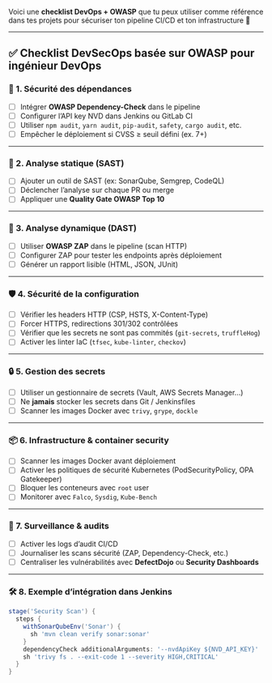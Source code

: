 Voici une **checklist DevOps + OWASP** que tu peux utiliser comme référence dans tes projets pour sécuriser ton pipeline CI/CD et ton infrastructure 🎯

---

## ✅ **Checklist DevSecOps basée sur OWASP pour ingénieur DevOps**

### 🔐 1. **Sécurité des dépendances**
- [ ] Intégrer **OWASP Dependency-Check** dans le pipeline
- [ ] Configurer l’API key NVD dans Jenkins ou GitLab CI
- [ ] Utiliser `npm audit`, `yarn audit`, `pip-audit`, `safety`, `cargo audit`, etc.
- [ ] Empêcher le déploiement si CVSS ≥ seuil défini (ex. 7+)

---

### 🧪 2. **Analyse statique (SAST)**
- [ ] Ajouter un outil de SAST (ex: SonarQube, Semgrep, CodeQL)
- [ ] Déclencher l’analyse sur chaque PR ou merge
- [ ] Appliquer une **Quality Gate OWASP Top 10**

---

### 🧱 3. **Analyse dynamique (DAST)**
- [ ] Utiliser **OWASP ZAP** dans le pipeline (scan HTTP)
- [ ] Configurer ZAP pour tester les endpoints après déploiement
- [ ] Générer un rapport lisible (HTML, JSON, JUnit)

---

### 🛡️ 4. **Sécurité de la configuration**
- [ ] Vérifier les headers HTTP (CSP, HSTS, X-Content-Type)
- [ ] Forcer HTTPS, redirections 301/302 contrôlées
- [ ] Vérifier que les secrets ne sont pas commités (`git-secrets`, `truffleHog`)
- [ ] Activer les linter IaC (`tfsec`, `kube-linter`, `checkov`)

---

### 🔒 5. **Gestion des secrets**
- [ ] Utiliser un gestionnaire de secrets (Vault, AWS Secrets Manager…)
- [ ] Ne **jamais** stocker les secrets dans Git / Jenkinsfiles
- [ ] Scanner les images Docker avec `trivy`, `grype`, `dockle`

---

### 📦 6. **Infrastructure & container security**
- [ ] Scanner les images Docker avant déploiement
- [ ] Activer les politiques de sécurité Kubernetes (PodSecurityPolicy, OPA Gatekeeper)
- [ ] Bloquer les conteneurs avec `root` user
- [ ] Monitorer avec `Falco`, `Sysdig`, `Kube-Bench`

---

### 👀 7. **Surveillance & audits**
- [ ] Activer les logs d’audit CI/CD
- [ ] Journaliser les scans sécurité (ZAP, Dependency-Check, etc.)
- [ ] Centraliser les vulnérabilités avec **DefectDojo** ou **Security Dashboards**

---

### 🛠️ 8. **Exemple d’intégration dans Jenkins**
```groovy
stage('Security Scan') {
  steps {
    withSonarQubeEnv('Sonar') {
      sh 'mvn clean verify sonar:sonar'
    }
    dependencyCheck additionalArguments: '--nvdApiKey ${NVD_API_KEY}'
    sh 'trivy fs . --exit-code 1 --severity HIGH,CRITICAL'
  }
}
```

